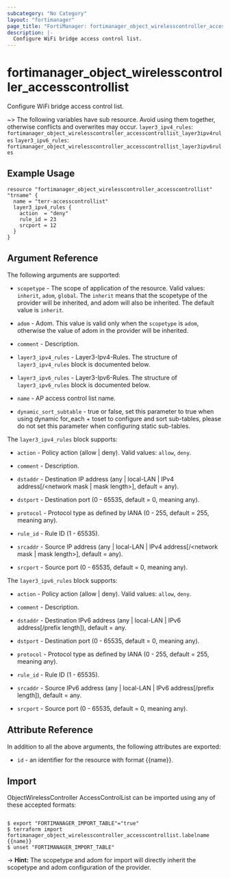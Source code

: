 ```yaml
---
subcategory: "No Category"
layout: "fortimanager"
page_title: "FortiManager: fortimanager_object_wirelesscontroller_accesscontrollist"
description: |-
  Configure WiFi bridge access control list.
---
```


# fortimanager_object_wirelesscontroller_accesscontrollist
Configure WiFi bridge access control list.

~> The following variables have sub resource. Avoid using them together, otherwise conflicts and overwrites may occur.
`layer3_ipv4_rules`: `fortimanager_object_wirelesscontroller_accesscontrollist_layer3ipv4rules`
`layer3_ipv6_rules`: `fortimanager_object_wirelesscontroller_accesscontrollist_layer3ipv6rules`



## Example Usage

```hcl
resource "fortimanager_object_wirelesscontroller_accesscontrollist" "trname" {
  name = "terr-accesscontrollist"
  layer3_ipv4_rules {
    action  = "deny"
    rule_id = 23
    srcport = 12
  }
}
```

## Argument Reference


The following arguments are supported:

* `scopetype` - The scope of application of the resource. Valid values: `inherit`, `adom`, `global`. The `inherit` means that the scopetype of the provider will be inherited, and adom will also be inherited. The default value is `inherit`.
* `adom` - Adom. This value is valid only when the `scopetype` is `adom`, otherwise the value of adom in the provider will be inherited.

* `comment` - Description.
* `layer3_ipv4_rules` - Layer3-Ipv4-Rules. The structure of `layer3_ipv4_rules` block is documented below.
* `layer3_ipv6_rules` - Layer3-Ipv6-Rules. The structure of `layer3_ipv6_rules` block is documented below.
* `name` - AP access control list name.
* `dynamic_sort_subtable` - true or false, set this parameter to true when using dynamic for_each + toset to configure and sort sub-tables, please do not set this parameter when configuring static sub-tables.

The `layer3_ipv4_rules` block supports:

* `action` - Policy action (allow | deny). Valid values: `allow`, `deny`.

* `comment` - Description.
* `dstaddr` - Destination IP address (any | local-LAN | IPv4 address[/&lt;network mask | mask length&gt;], default = any).
* `dstport` - Destination port (0 - 65535, default = 0, meaning any).
* `protocol` - Protocol type as defined by IANA (0 - 255, default = 255, meaning any).
* `rule_id` - Rule ID (1 - 65535).
* `srcaddr` - Source IP address (any | local-LAN | IPv4 address[/&lt;network mask | mask length&gt;], default = any).
* `srcport` - Source port (0 - 65535, default = 0, meaning any).

The `layer3_ipv6_rules` block supports:

* `action` - Policy action (allow | deny). Valid values: `allow`, `deny`.

* `comment` - Description.
* `dstaddr` - Destination IPv6 address (any | local-LAN | IPv6 address[/prefix length]), default = any.
* `dstport` - Destination port (0 - 65535, default = 0, meaning any).
* `protocol` - Protocol type as defined by IANA (0 - 255, default = 255, meaning any).
* `rule_id` - Rule ID (1 - 65535).
* `srcaddr` - Source IPv6 address (any | local-LAN | IPv6 address[/prefix length]), default = any.
* `srcport` - Source port (0 - 65535, default = 0, meaning any).


## Attribute Reference

In addition to all the above arguments, the following attributes are exported:
* `id` - an identifier for the resource with format {{name}}.

## Import

ObjectWirelessController AccessControlList can be imported using any of these accepted formats:
```

$ export "FORTIMANAGER_IMPORT_TABLE"="true"
$ terraform import fortimanager_object_wirelesscontroller_accesscontrollist.labelname {{name}}
$ unset "FORTIMANAGER_IMPORT_TABLE"
```
-> **Hint:** The scopetype and adom for import will directly inherit the scopetype and adom configuration of the provider.
